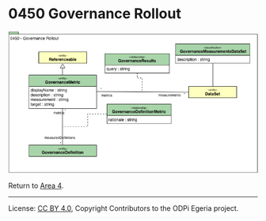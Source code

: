 <!-- SPDX-License-Identifier: CC-BY-4.0 -->
<!-- Copyright Contributors to the ODPi Egeria project. -->

# 0450 Governance Rollout

![UML](0450-Governance-Rollout.png)

Return to [Area 4](Area-4-models.md).

----
License: [CC BY 4.0](https://creativecommons.org/licenses/by/4.0/),
Copyright Contributors to the ODPi Egeria project.